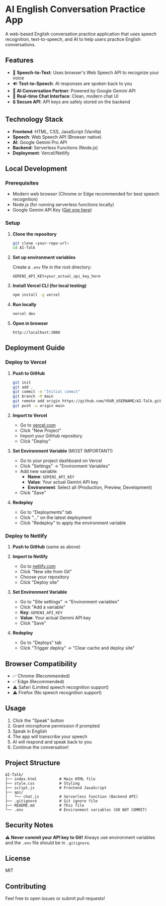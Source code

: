 # AI English Conversation Practice App

A web-based English conversation practice application that uses speech recognition, text-to-speech, and AI to help users practice English conversations.

## Features

- 🎤 **Speech-to-Text**: Uses browser's Web Speech API to recognize your voice
- 🔊 **Text-to-Speech**: AI responses are spoken back to you
- 🤖 **AI Conversation Partner**: Powered by Google Gemini API
- 💬 **Real-time Chat Interface**: Clean, modern chat UI
- 🔒 **Secure API**: API keys are safely stored on the backend

## Technology Stack

- **Frontend**: HTML, CSS, JavaScript (Vanilla)
- **Speech**: Web Speech API (Browser native)
- **AI**: Google Gemini Pro API
- **Backend**: Serverless Functions (Node.js)
- **Deployment**: Vercel/Netlify

## Local Development

### Prerequisites

- Modern web browser (Chrome or Edge recommended for best speech recognition)
- Node.js (for running serverless functions locally)
- Google Gemini API Key ([Get one here](https://makersuite.google.com/app/apikey))

### Setup

1. **Clone the repository**
   ```bash
   git clone <your-repo-url>
   cd AI-Talk
   ```

2. **Set up environment variables**
   
   Create a `.env` file in the root directory:
   ```
   GEMINI_API_KEY=your_actual_api_key_here
   ```

3. **Install Vercel CLI (for local testing)**
   ```bash
   npm install -g vercel
   ```

4. **Run locally**
   ```bash
   vercel dev
   ```

5. **Open in browser**
   ```
   http://localhost:3000
   ```

## Deployment Guide

### Deploy to Vercel

1. **Push to GitHub**
   ```bash
   git init
   git add .
   git commit -m "Initial commit"
   git branch -M main
   git remote add origin https://github.com/YOUR_USERNAME/AI-Talk.git
   git push -u origin main
   ```

2. **Import to Vercel**
   - Go to [vercel.com](https://vercel.com)
   - Click "New Project"
   - Import your GitHub repository
   - Click "Deploy"

3. **Set Environment Variable** (MOST IMPORTANT!)
   - Go to your project dashboard on Vercel
   - Click "Settings" → "Environment Variables"
   - Add new variable:
     - **Name**: `GEMINI_API_KEY`
     - **Value**: Your actual Gemini API key
     - **Environment**: Select all (Production, Preview, Development)
   - Click "Save"

4. **Redeploy**
   - Go to "Deployments" tab
   - Click "..." on the latest deployment
   - Click "Redeploy" to apply the environment variable

### Deploy to Netlify

1. **Push to GitHub** (same as above)

2. **Import to Netlify**
   - Go to [netlify.com](https://netlify.com)
   - Click "New site from Git"
   - Choose your repository
   - Click "Deploy site"

3. **Set Environment Variable**
   - Go to "Site settings" → "Environment variables"
   - Click "Add a variable"
   - **Key**: `GEMINI_API_KEY`
   - **Value**: Your actual Gemini API key
   - Click "Save"

4. **Redeploy**
   - Go to "Deploys" tab
   - Click "Trigger deploy" → "Clear cache and deploy site"

## Browser Compatibility

- ✅ Chrome (Recommended)
- ✅ Edge (Recommended)
- ⚠️ Safari (Limited speech recognition support)
- ⚠️ Firefox (No speech recognition support)

## Usage

1. Click the "Speak" button
2. Grant microphone permission if prompted
3. Speak in English
4. The app will transcribe your speech
5. AI will respond and speak back to you
6. Continue the conversation!

## Project Structure

```
AI-Talk/
├── index.html          # Main HTML file
├── style.css           # Styling
├── script.js           # Frontend JavaScript
├── api/
│   └── chat.js         # Serverless function (Backend API)
├── .gitignore          # Git ignore file
├── README.md           # This file
└── .env                # Environment variables (DO NOT COMMIT)
```

## Security Notes

⚠️ **Never commit your API key to Git!** Always use environment variables and the `.env` file should be in `.gitignore`.

## License

MIT

## Contributing

Feel free to open issues or submit pull requests!

